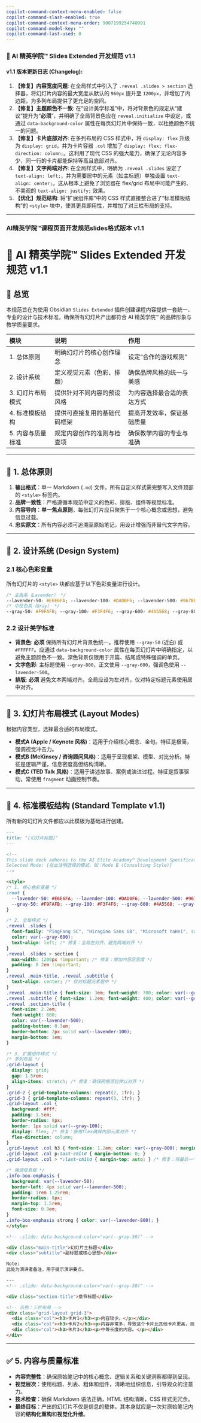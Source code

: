 ```yaml
---
copilot-command-context-menu-enabled: false
copilot-command-slash-enabled: true
copilot-command-context-menu-order: 9007199254740991
copilot-command-model-key: ""
copilot-command-last-used: 0
---
```

### **📘 AI 精英学院™ Slides Extended 开发规范 v1.1**

#### **v1.1 版本更新日志 (Changelog):**

1.  **【修复】内容宽度问题**: 在全局样式中引入了 `.reveal .slides > section` 选择器，将幻灯片内容的最大宽度从默认的 `960px` 提升至 `1200px`，并增加了内边距，为多列布局提供了更充足的空间。
2.  **【修复】主题颜色不一致**: 在“设计美学标准”中，将对背景色的规定从“建议”提升为“**必须**”，并明确了全局背景色应在 `reveal.initialize` 中设定，或通过 `data-background-color` 属性在每页幻灯片中保持一致，以杜绝颜色不统一的问题。
3.  **【修复】卡片底部对齐**: 在多列布局的 CSS 样式中，将 `display: flex` 升级为 `display: grid`，并为卡片容器 `.col` 增加了 `display: flex; flex-direction: column;`。这利用了现代 CSS 的强大能力，确保了无论内容多少，同一行的卡片都能保持等高且底部对齐。
4.  **【修复】文字两端对齐**: 在全局样式中，明确为 `.reveal .slides` 设定了 `text-align: left;`，并为需要居中的元素（如主标题）单独设置 `text-align: center;`。这从根本上避免了浏览器在 flex/grid 布局中可能产生的、不美观的 `text-align: justify;` 效果。
5.  **【优化】规范结构**: 将“扩展组件库”中的 CSS 样式直接整合进了“标准模板结构”的 `<style>` 块中，使其更具即用性，并增加了对三栏布局的支持。

---

### **AI精英学院™课程页面开发规范slides格式版本 v1.1**

# 📘 AI 精英学院™ Slides Extended 开发规范 v1.1

## 🧭 总览

本规范旨在为使用 Obsidian `Slides Extended` 插件创建课程内容提供一套统一、专业的设计与技术标准，确保所有幻灯片产出都符合 AI 精英学院™ 的品牌形象与教学质量要求。

| 模块 | 说明 | 作用 |
| :--- | :--- | :--- |
| 1. 总体原则 | 明确幻灯片的核心创作理念 | 设定“合作的游戏规则” |
| 2. 设计系统 | 定义视觉元素（色彩、排版） | 确保品牌风格的统一与美感 |
| 3. 幻灯片布局模式 | 提供针对不同内容的预设风格 | 为内容选择最合适的表达方式 |
| 4. 标准模板结构 | 提供可直接复用的基础代码框架 | 提高开发效率，保证基础质量 |
| 5. 内容与质量标准 | 规定内容创作的准则与检查项 | 确保教学内容的专业与准确 |

---

## 🧱 1. 总体原则

1.  **输出格式**：单一 Markdown (`.md`) 文件，所有自定义样式需完整写入文件顶部的 `<style>` 标签内。
2.  **品牌一致性**：严格遵循本规范中定义的色彩、排版、组件等视觉标准。
3.  **内容导向**：**单一焦点原则**，每张幻灯片应只聚焦于一个核心概念或思想，避免信息过载。
4.  **忠实原文**：所有内容必须可追溯至原始笔记，用设计增强而非替代文字内容。

---

## 🎨 2. 设计系统 (Design System)

### 2.1 核心色彩变量

所有幻灯片的 `<style>` 块都应基于以下色彩变量进行设计。

```css
/* 主色系（Lavender） */
--lavender-50: #E6E6FA; --lavender-100: #DAD0F6; --lavender-500: #967BB6; --lavender-800: #4F3A66;
/* 中性色系（Gray） */
--gray-50: #F9FAFB; --gray-100: #F3F4F6; --gray-600: #4A5568; --gray-800: #1F2937;
```

### 2.2 设计美学标准

-   **背景色**: **必须** 保持所有幻灯片背景色统一。推荐使用 `--gray-50` (近白) 或 `#FFFFFF`。应通过 `data-background-color` 属性在每页幻灯片中明确指定，以避免主题颜色不一致。深色背景仅限用于开篇、结尾或特殊强调的单页。
-   **文字色彩**: 主标题使用 `--gray-800`，正文使用 `--gray-600`，强调色使用 `--lavender-500`。
-   **排版**: **必须** 避免文本两端对齐。全局应设为左对齐，仅对特定标题元素使用居中对齐。

---

## 📐 3. 幻灯片布局模式 (Layout Modes)

根据内容类型，选择最合适的布局模式。

-   **模式A (Apple / Keynote 风格)**：适用于介绍核心概念、金句。特征是极简，强调视觉冲击力。
-   **模式B (McKinsey / 咨询顾问风格)**：适用于呈现框架、模型、对比分析。特征是逻辑严谨，信息密度高但结构清晰。
-   **模式C (TED Talk 风格)**：适用于讲述故事、案例或演进过程。特征是叙事驱动，常使用 `fragment` 动画控制节奏。

---

## 📝 4. 标准模板结构 (Standard Template v1.1)

所有新的幻灯片文件都应以此模板为基础进行创建。

```markdown
---
title: "[幻灯片标题]"
---

<!--
This slide deck adheres to the AI Elite Academy™ Development Specification v1.1.
Selected Mode: [在此注明选择的模式，如：Mode B (Consulting Style)]
-->

<style>
/* 1. 核心色彩变量 */
:root {
  --lavender-50: #E6E6FA; --lavender-100: #DAD0F6; --lavender-500: #967BB6; --lavender-800: #4F3A66;
  --gray-50: #F9FAFB; --gray-100: #F3F4F6; --gray-600: #4A5568; --gray-800: #1F2937;
}

/* 2. 全局样式 */
.reveal .slides {
  font-family: "PingFang SC", "Hiragino Sans GB", "Microsoft YaHei", sans-serif;
  color: var(--gray-600);
  text-align: left; /* 修复：全局左对齐，避免两端对齐 */
}
.reveal .slides > section {
  max-width: 1200px !important; /* 修复：增加内容区宽度 */
  padding: 0 2em !important;
}
.reveal .main-title, .reveal .subtitle {
  text-align: center; /* 仅对标题元素居中 */
}
.reveal .main-title { font-size: 3em; font-weight: 700; color: var(--gray-800); }
.reveal .subtitle { font-size: 1.2em; font-weight: 400; color: var(--gray-600); font-style: italic; }
.reveal .section-title {
  font-size: 2.2em;
  font-weight: 600;
  color: var(--lavender-500);
  padding-bottom: 0.3em;
  border-bottom: 2px solid var(--lavender-100);
  margin-bottom: 1em;
}

/* 3. 扩展组件样式 */
/* 多列布局 */
.grid-layout {
  display: grid;
  gap: 1.5rem;
  align-items: stretch; /* 修复：确保网格项拉伸以对齐 */
}
.grid-2 { grid-template-columns: repeat(2, 1fr); }
.grid-3 { grid-template-columns: repeat(3, 1fr); }
.grid-layout .col {
  background: #fff;
  padding: 1.5em;
  border-radius: 8px;
  border: 1px solid var(--gray-100);
  display: flex; /* 修复：使用flex确保内部元素对齐 */
  flex-direction: column;
}
.grid-layout .col h3 { font-size: 1.2em; color: var(--gray-800); margin-top: 0; }
.grid-layout .col p:last-child { margin-bottom: 0; }
.grid-layout .col > *:last-child { margin-top: auto; } /* 修复：将最后一个元素推到底部，实现对齐 */

/* 强调信息框 */
.info-box-emphasis {
  background: var(--lavender-50);
  border-left: 4px solid var(--lavender-500);
  padding: 1rem 1.25rem;
  border-radius: 8px;
  margin-top: 1.5rem;
  font-size: 0.9em;
}
.info-box-emphasis strong { color: var(--lavender-800); }
</style>

<!-- .slide: data-background-color="var(--gray-50)" -->

<div class="main-title">幻灯片主标题</div>
<div class="subtitle">副标题或核心思想</div>

Note:
此处为演讲者备注，用于提示演讲要点。

---
<!-- .slide: data-background-color="var(--gray-50)" -->

<div class="section-title">章节标题</div>

<!-- 示例：三栏布局 -->
<div class="grid-layout grid-3">
  <div class="col"><h3>卡片1</h3><p>内容较少。</p></div>
  <div class="col"><h3>卡片2</h3><p>内容非常多，导致这个卡片比其他卡片更高，测试对齐效果。</p><p>第二段内容。</p></div>
  <div class="col"><h3>卡片3</h3><p>中等长度的内容。</p></div>
</div>

```

---

## ✅ 5. 内容与质量标准

-   **内容完整性**：确保原始笔记中的核心概念、逻辑关系和关键洞察都得到呈现。
-   **视觉层次**：使用标题、列表、粗体和组件，清晰地组织信息，引导观众的注意力。
-   **技术检查**：确保 Markdown 语法正确，HTML 结构清晰，CSS 样式无冗余。
-   **最终目标**：产出的幻灯片不仅是信息的载体，其本身就应是一次对原始笔记内容的**结构化重构**和**视觉化升维**。